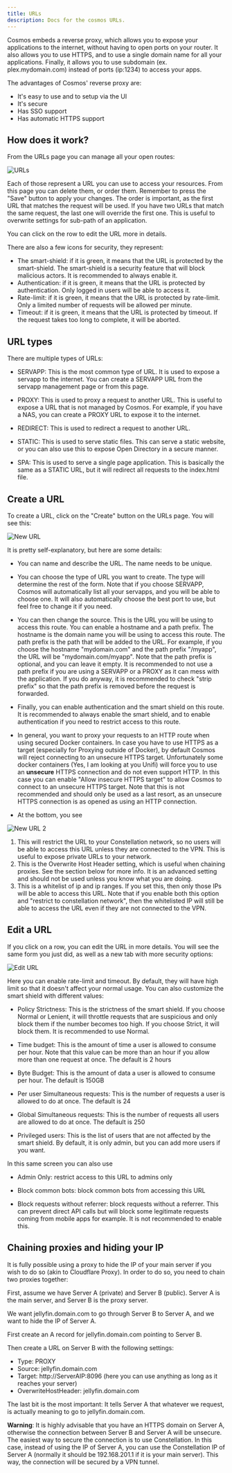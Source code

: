 ```yaml
---
title: URLs
description: Docs for the cosmos URLs.
---
```


Cosmos embeds a reverse proxy, which allows you to expose your applications to the internet, without having to open ports on your router. It also allows you to use HTTPS, and to use a single domain name for all your applications. Finally, it allows you to use subdomain (ex. plex.mydomain.com) instead of ports (ip:1234) to access your apps.

The advantages of Cosmos' reverse proxy are:
 
* It's easy to use and to setup via the UI
* It's secure
* Has SSO support
* Has automatic HTTPS support

## How does it work?

From the URLs page you can manage all your open routes:

![URLs](../../../assets/urls_1.png)

Each of those represent a URL you can use to access your resources. From this page you can delete them, or order them. Remember to press the "Save" button to apply your changes.
The order is important, as the first URL that matches the request will be used. If you have two URLs that match the same request, the last one will override the first one. This is useful to overwrite settings for sub-path of an application.

You can click on the row to edit the URL more in details.

There are also a few icons for security, they represent:

* The smart-shield: if it is green, it means that the URL is protected by the smart-shield. The smart-shield is a security feature that will block malicious actors. It is recommended to always enable it.
* Authentication: if it is green, it means that the URL is protected by authentication. Only logged in users will be able to access it.
* Rate-limit: if it is green, it means that the URL is protected by rate-limit. Only a limited number of requests will be allowed per minute.
* Timeout: if it is green, it means that the URL is protected by timeout. If the request takes too long to complete, it will be aborted.

## URL types

There are multiple types of URLs:

* SERVAPP: This is the most common type of URL. It is used to expose a servapp to the internet. You can create a SERVAPP URL from the servapp management page or from this page.

* PROXY: This is used to proxy a request to another URL. This is useful to expose a URL that is not managed by Cosmos. For example, if you have a NAS, you can create a PROXY URL to expose it to the internet.

* REDIRECT: This is used to redirect a request to another URL.

* STATIC: This is used to serve static files. This can serve a static website, or you can also use this to expose Open Directory in a secure manner.

* SPA: This is used to serve a single page application. This is basically the same as a STATIC URL, but it will redirect all requests to the index.html file.

## Create a URL

To create a URL, click on the "Create" button on the URLs page. You will see this:

![New URL](../../../assets/urls_2.png)

It is pretty self-explanatory, but here are some details:

* You can name and describe the URL. The name needs to be unique.

* You can choose the type of URL you want to create. The type will determine the rest of the form. Note that if you choose SERVAPP, Cosmos will automatically list all your servapps, and you will be able to choose one. It will also automatically choose the best port to use, but feel free to change it if you need.

* You can then change the source. This is the URL you will be using to access this route. You can enable a hostname and a path prefix. The hostname is the domain name you will be using to access this route. The path prefix is the path that will be added to the URL. For example, if you choose the hostname "mydomain.com" and the path prefix "/myapp", the URL will be "mydomain.com/myapp". Note that the path prefix is optional, and you can leave it empty. It is recommended to not use a path prefix if you are using a SERVAPP or a PROXY as it can mess with the application. If you do anyway, it is recommended to check "strip prefix" so that the path prefix is removed before the request is forwarded.

* Finally, you can enable authentication and the smart shield on this route. It is recommended to always enable the smart shield, and to enable authentication if you need to restrict access to this route.

* In general, you want to proxy your requests to an HTTP route when using secured Docker containers. In case you have to use HTTPS as a target (especially for Proxying outside of Docker), by default Cosmos will reject connecting to an unsecure HTTPS target. Unfortunately some docker containers (Yes, I am looking at you Unifi) will force you to use an **unsecure** HTTPS connection and do not even support HTTP. In this case you can enable "Allow insecure HTTPS target" to allow Cosmos to connect to an unsecure HTTPS target. Note that this is not recommended and should only be used as a last resort, as an unsecure HTTPS connection is as opened as using an HTTP connection.

* At the bottom, you see


![New URL 2](../../../assets/urls_22.png)

1. This will restrict the URL to your Constellation network, so no users will be able to access this URL unless they are connected to the VPN. This is useful to expose private URLs to your network.
2. This is the Overwrite Host Header setting, which is useful when chaining proxies. See the section below for more info. It is an advanced setting and should not be used unless you know what you are doing.
3. This is a whitelist of ip and ip ranges. If you set this, then only those IPs will be able to access this URL. Note that if you enable both this option and "restrict to constellation network", then the whitelisted IP will still be able to access the URL even if they are not connected to the VPN.

## Edit a URL

If you click on a row, you can edit the URL in more details. You will see the same form you just did, as well as a new tab with more security options:

![Edit URL](../../../assets/urls_3.png)

Here you can enable rate-limit and timeout. By default, they will have high limit so that it doesn't affect your normal usage. You can also customize the smart shield with different values:

* Policy Strictness: This is the strictness of the smart shield. If you choose Normal or Lenient, it will throttle requests that are suspicious and only block them if the number becomes too high. If you choose Strict, it will block them. It is recommended to use Normal.

* Time budget: This is the amount of time a user is allowed to consume per hour. Note that this value can be more than an hour if you allow more than one request at once. The default is 2 hours

* Byte Budget: This is the amount of data a user is allowed to consume per hour. The default is 150GB

* Per user Simultaneous requests: This is the number of requests a user is allowed to do at once. The default is 24

* Global Simultaneous requests: This is the number of requests all users are allowed to do at once. The default is 250

* Privileged users: This is the list of users that are not affected by the smart shield. By default, it is only admin, but you can add more users if you want.

In this same screen you can also use

* Admin Only: restrict access to this URL to admins only

* Block common bots: block common bots from accessing this URL

* Block requests without referrer: block requests without a referrer. This can prevent direct API calls but will block some legitimate requests coming from mobile apps for example. It is not recommended to enable this.

## Chaining proxies and hiding your IP

It is fully possible using a proxy to hide the IP of your main server if you wish to do so (akin to Cloudflare Proxy). In order to do so, you need to chain two proxies together:

First, assume we have Server A (private) and Server B (public). Server A is the main server, and Server B is the proxy server.

We want jellyfin.domain.com to go through Server B to Server A, and we want to hide the IP of Server A.

First create an A record for jellyfin.domain.com pointing to Server B.

Then create a URL on Server B with the following settings:

* Type: PROXY
* Source: jellyfin.domain.com
* Target: http://ServerAIP:8096 (here you can use anything as long as it reaches your server)
* OverwriteHostHeader: jellyfin.domain.com

The last bit is the most important: It tells Server A that whatever we request, is actually meaning to go to jellyfin.domain.com. 

**Warning**: It is highly advisable that you have an HTTPS domain on Server A, otherwise the connection between Server B and Server A will be unsecure. The easiest way to secure the connection is to use Constellation. In this case, instead of using the IP of Server A, you can use the Constellation IP of Server A (normally it should be 192.168.201.1 if it is your main server). This way, the connection will be secured by a VPN tunnel.
